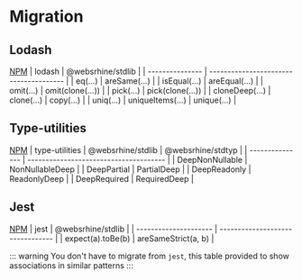 # Migration

## Lodash
[NPM](https://www.npmjs.com/package/lodash)
| lodash          | @websrhine/stdlib                      |
| --------------- | -------------------------------------- |
| eq(...)         | areSame(...)                           |
| isEqual(...)    | areEqual(...)                          |
| omit(...)       | omit(clone(...))                       |
| pick(...)       | pick(clone(...))                       |
| cloneDeep(...)  | clone(...) \| copy(...)                |
| uniq(...)       | uniqueItems(...) \| unique(...)        |
<!-- |                 |                                        | -->

## Type-utilities
[NPM](https://www.npmjs.com/package/utility-types)
| type-utilities  | @websrhine/stdlib \| @websrhine/stdtyp |
| --------------- | -------------------------------------- |
| DeepNonNullable | NonNullableDeep                        |
| DeepPartial     | PartialDeep                            |
| DeepReadonly    | ReadonlyDeep                           |
| DeepRequired    | RequiredDeep                           |
<!-- |                 |                                        | -->

## Jest
[NPM](https://www.npmjs.com/package/jest)
| jest                  | @websrhine/stdlib                |
| --------------------- | -------------------------------- |
| expect(a).toBe(b)     | areSameStrict(a, b)              |
<!-- |                       |                                  | -->
::: warning
You don't have to migrate from `jest`,
this table provided to show associations in similar patterns
:::
